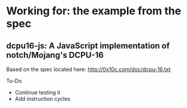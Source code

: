 # Working for: the example from the spec
## dcpu16-js: A JavaScript implementation of notch/Mojang's DCPU-16

Based on the spec located here: http://0x10c.com/doc/dcpu-16.txt

To-Do

* Continue testing it
* Add instruction cycles
